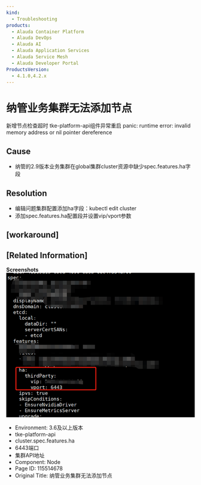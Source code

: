 ```yaml
---
kind:
  - Troubleshooting
products:
  - Alauda Container Platform
  - Alauda DevOps
  - Alauda AI
  - Alauda Application Services
  - Alauda Service Mesh
  - Alauda Developer Portal
ProductsVersion:
  - 4.1.0,4.2.x
---
```

<!-- A type of document that involves encountering a fault, diagnosing it, performing root cause analysis, and providing solutions. -->

# 纳管业务集群无法添加节点

新增节点检查超时 tke-platform-api组件异常重启 panic: runtime error: invalid memory address or nil pointer dereference

## Cause
- 纳管的2.9版本业务集群在global集群cluster资源中缺少spec.features.ha字段

## Resolution
- 编辑问题集群配置添加ha字段：kubectl edit cluster <region-name>
- 添加spec.features.ha配置段并设置vip/vport参数

## [workaround]

## [Related Information]
**Screenshots**
![](assets/na-guan-ye-wu-ji-qun-wu-fa-tian-jia-jie-dian/image2022-5-11_15-18-42.png)
- Environment: 3.6及以上版本
- tke-platform-api
- cluster.spec.features.ha
- 6443端口
- 集群API地址
- Component: Node
- Page ID: 115514678
- Original Title: 纳管业务集群无法添加节点

